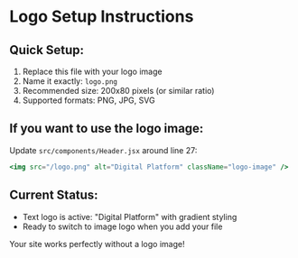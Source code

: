 # Logo Setup Instructions

## Quick Setup:

1. Replace this file with your logo image
2. Name it exactly: `logo.png`
3. Recommended size: 200x80 pixels (or similar ratio)
4. Supported formats: PNG, JPG, SVG

## If you want to use the logo image:

Update `src/components/Header.jsx` around line 27:

```jsx
<img src="/logo.png" alt="Digital Platform" className="logo-image" />
```

## Current Status:

- Text logo is active: "Digital Platform" with gradient styling
- Ready to switch to image logo when you add your file

Your site works perfectly without a logo image!
